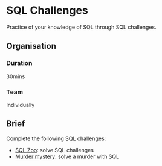 # SQL Challenges

Practice of your knowledge of SQL through SQL challenges.

## Organisation

### Duration

30mins

### Team

Individually

## Brief

Complete the following SQL challenges:
- [SQL Zoo](https://sqlzoo.net/wiki/SQL_Tutorial): solve SQL challenges
- [Murder mystery](https://mystery.knightlab.com/): solve a murder with SQL
